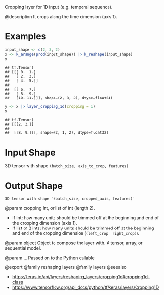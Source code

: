 Cropping layer for 1D input (e.g. temporal sequence).

@description
It crops along the time dimension (axis 1).

# Examples

```r
input_shape <- c(2, 3, 2)
x <- k_arange(prod(input_shape)) |> k_reshape(input_shape)
x
```

```
## tf.Tensor(
## [[[ 0.  1.]
##   [ 2.  3.]
##   [ 4.  5.]]
##
##  [[ 6.  7.]
##   [ 8.  9.]
##   [10. 11.]]], shape=(2, 3, 2), dtype=float64)
```

```r
y <- x |> layer_cropping_1d(cropping = 1)
y
```

```
## tf.Tensor(
## [[[2. 3.]]
##
##  [[8. 9.]]], shape=(2, 1, 2), dtype=float32)
```

# Input Shape
3D tensor with shape `(batch_size, axis_to_crop, features)`

# Output Shape
    3D tensor with shape `(batch_size, cropped_axis, features)`

@param cropping
Int, or list of int (length 2).
- If int: how many units should be trimmed off at the beginning and
  end of the cropping dimension (axis 1).
- If list of 2 ints: how many units should be trimmed off at the
  beginning and end of the cropping dimension
  (`(left_crop, right_crop)`).

@param object
Object to compose the layer with. A tensor, array, or sequential model.

@param ...
Passed on to the Python callable

@export
@family reshaping layers
@family layers
@seealso
+ <https:/keras.io/api/layers/reshaping_layers/cropping1d#cropping1d-class>
+ <https://www.tensorflow.org/api_docs/python/tf/keras/layers/Cropping1D>
